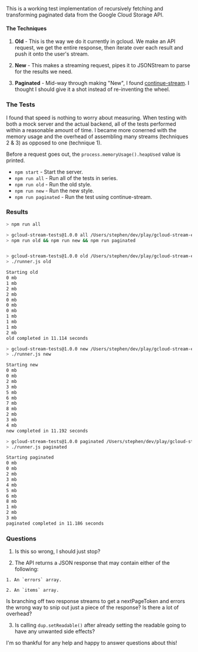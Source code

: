 This is a working test implementation of recursively fetching and transforming paginated data from the Google Cloud Storage API.

#### The Techniques

  1. **Old** - This is the way we do it currently in gcloud. We make an API request, we get the entire response, then iterate over each result and push it onto the user's stream.

  2. **New** - This makes a streaming request, pipes it to JSONStream to parse for the results we need.

  3. **Paginated** - Mid-way through making "New", I found [continue-stream](https://github.com/timhudson/continue-stream). I thought I should give it a shot instead of re-inventing the wheel.

### The Tests

I found that speed is nothing to worry about measuring. When testing with both a mock server and the actual backend, all of the tests performed within a reasonable amount of time. I became more conerned with the memory usage and the overhead of assembling many streams (techniques 2 & 3) as opposed to one (technique 1).

Before a request goes out, the `process.memoryUsage().heapUsed` value is printed.

  - `npm start` - Start the server.
  - `npm run all` - Run all of the tests in series.
  - `npm run old` - Run the old style.
  - `npm run new` - Run the new style.
  - `npm run paginated` - Run the test using continue-stream.

### Results
```sh
> npm run all

> gcloud-stream-tests@1.0.0 all /Users/stephen/dev/play/gcloud-stream-experiment
> npm run old && npm run new && npm run paginated


> gcloud-stream-tests@1.0.0 old /Users/stephen/dev/play/gcloud-stream-experiment
> ./runner.js old

Starting old
0 mb
1 mb
2 mb
2 mb
0 mb
0 mb
0 mb
1 mb
1 mb
1 mb
2 mb
old completed in 11.114 seconds

> gcloud-stream-tests@1.0.0 new /Users/stephen/dev/play/gcloud-stream-experiment
> ./runner.js new

Starting new
0 mb
0 mb
2 mb
3 mb
5 mb
6 mb
7 mb
8 mb
2 mb
3 mb
4 mb
new completed in 11.192 seconds

> gcloud-stream-tests@1.0.0 paginated /Users/stephen/dev/play/gcloud-stream-experiment
> ./runner.js paginated

Starting paginated
0 mb
0 mb
2 mb
3 mb
4 mb
5 mb
6 mb
8 mb
1 mb
2 mb
3 mb
paginated completed in 11.186 seconds
```

### Questions

  1. Is this so wrong, I should just stop?

  2. The API returns a JSON response that may contain either of the following:

    1. An `errors` array.

    2. An `items` array.

  Is branching off two response streams to get a nextPageToken and errors the wrong way to snip out just a piece of the response? Is there a lot of overhead?

  3. Is calling `dup.setReadable()` after already setting the readable going to have any unwanted side effects?

I'm so thankful for any help and happy to answer questions about this!